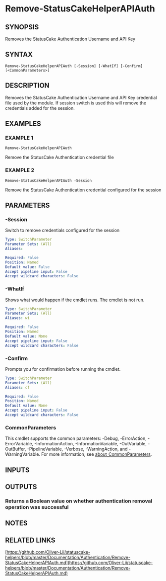 # Remove-StatusCakeHelperAPIAuth

## SYNOPSIS
Removes the StatusCake Authentication Username and API Key

## SYNTAX

```
Remove-StatusCakeHelperAPIAuth [-Session] [-WhatIf] [-Confirm] [<CommonParameters>]
```

## DESCRIPTION
Removes the StatusCake Authentication Username and API Key credential file used by the module.
If session switch is used this will remove the credentials added for the session.

## EXAMPLES

### EXAMPLE 1
```
Remove-StatusCakeHelperAPIAuth
```

Remove the StatusCake Authentication credential file

### EXAMPLE 2
```
Remove-StatusCakeHelperAPIAuth -Session
```

Remove the StatusCake Authentication credential configured for the session

## PARAMETERS

### -Session
Switch to remove credentials configured for the session

```yaml
Type: SwitchParameter
Parameter Sets: (All)
Aliases:

Required: False
Position: Named
Default value: False
Accept pipeline input: False
Accept wildcard characters: False
```

### -WhatIf
Shows what would happen if the cmdlet runs.
The cmdlet is not run.

```yaml
Type: SwitchParameter
Parameter Sets: (All)
Aliases: wi

Required: False
Position: Named
Default value: None
Accept pipeline input: False
Accept wildcard characters: False
```

### -Confirm
Prompts you for confirmation before running the cmdlet.

```yaml
Type: SwitchParameter
Parameter Sets: (All)
Aliases: cf

Required: False
Position: Named
Default value: None
Accept pipeline input: False
Accept wildcard characters: False
```

### CommonParameters
This cmdlet supports the common parameters: -Debug, -ErrorAction, -ErrorVariable, -InformationAction, -InformationVariable, -OutVariable, -OutBuffer, -PipelineVariable, -Verbose, -WarningAction, and -WarningVariable. For more information, see [about_CommonParameters](http://go.microsoft.com/fwlink/?LinkID=113216).

## INPUTS

## OUTPUTS

### Returns a Boolean value on whether authentication removal operation was successful
## NOTES

## RELATED LINKS

[https://github.com/Oliver-Lii/statuscake-helpers/blob/master/Documentation/Authentication/Remove-StatusCakeHelperAPIAuth.md](https://github.com/Oliver-Lii/statuscake-helpers/blob/master/Documentation/Authentication/Remove-StatusCakeHelperAPIAuth.md)

